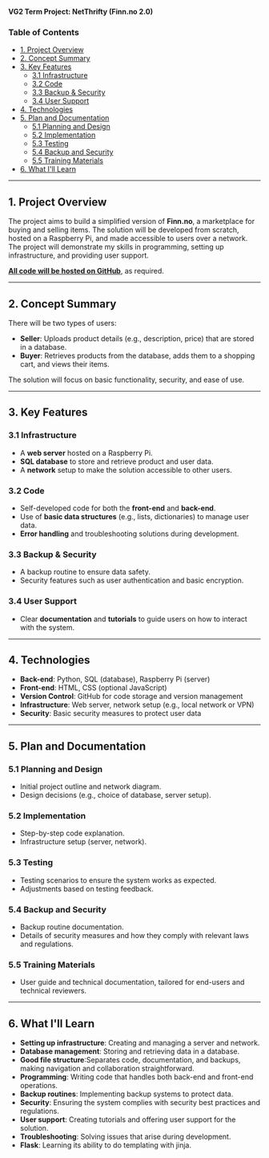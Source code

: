 **VG2 Term Project: NetThrifty (Finn.no 2.0)**

### Table of Contents
- [1. Project Overview](#1-project-overview)
- [2. Concept Summary](#2-concept-summary)
- [3. Key Features](#3-key-features)
  - [3.1 Infrastructure](#31-infrastructure)
  - [3.2 Code](#32-code)
  - [3.3 Backup \& Security](#33-backup--security)
  - [3.4 User Support](#34-user-support)
- [4. Technologies](#4-technologies)
- [5. Plan and Documentation](#5-plan-and-documentation)
  - [5.1 Planning and Design](#51-planning-and-design)
  - [5.2 Implementation](#52-implementation)
  - [5.3 Testing](#53-testing)
  - [5.4 Backup and Security](#54-backup-and-security)
  - [5.5 Training Materials](#55-training-materials)
- [6. What I'll Learn](#6-what-ill-learn)

---

## 1. Project Overview
The project aims to build a simplified version of **Finn.no**, a marketplace for buying and selling items. The solution will be developed from scratch, hosted on a Raspberry Pi, and made accessible to users over a network. The project will demonstrate my skills in programming, setting up infrastructure, and providing user support. 

[**All code will be hosted on GitHub**](https://github.com/HenrikHaalandDev/VG2-Term-Project-NetThrifty), as required.

---

## 2. Concept Summary

There will be two types of users:

- **Seller**: Uploads product details (e.g., description, price) that are stored in a database.
- **Buyer**: Retrieves products from the database, adds them to a shopping cart, and views their items.

The solution will focus on basic functionality, security, and ease of use.

---

## 3. Key Features

### 3.1 Infrastructure
- A **web server** hosted on a Raspberry Pi.
- **SQL database** to store and retrieve product and user data.
- A **network** setup to make the solution accessible to other users.

### 3.2 Code
- Self-developed code for both the **front-end** and **back-end**.
- Use of **basic data structures** (e.g., lists, dictionaries) to manage user data.
- **Error handling** and troubleshooting solutions during development.

### 3.3 Backup & Security
- A backup routine to ensure data safety.
- Security features such as user authentication and basic encryption.

### 3.4 User Support
- Clear **documentation** and **tutorials** to guide users on how to interact with the system.

---

## 4. Technologies

- **Back-end**: Python, SQL (database), Raspberry Pi (server)
- **Front-end**: HTML, CSS (optional JavaScript)
- **Version Control**: GitHub for code storage and version management
- **Infrastructure**: Web server, network setup (e.g., local network or VPN)
- **Security**: Basic security measures to protect user data

---

## 5. Plan and Documentation

### 5.1 Planning and Design
- Initial project outline and network diagram.
- Design decisions (e.g., choice of database, server setup).

### 5.2 Implementation
- Step-by-step code explanation.
- Infrastructure setup (server, network).

### 5.3 Testing
- Testing scenarios to ensure the system works as expected.
- Adjustments based on testing feedback.

### 5.4 Backup and Security
- Backup routine documentation.
- Details of security measures and how they comply with relevant laws and regulations.

### 5.5 Training Materials
- User guide and technical documentation, tailored for end-users and technical reviewers.

---

## 6. What I'll Learn

- **Setting up infrastructure**: Creating and managing a server and network.
- **Database management**: Storing and retrieving data in a database.
- **Good file structure**:Separates code, documentation, and backups, making navigation and collaboration straightforward.
- **Programming**: Writing code that handles both back-end and front-end operations.
- **Backup routines**: Implementing backup systems to protect data.
- **Security**: Ensuring the system complies with security best practices and regulations.
- **User support**: Creating tutorials and offering user support for the solution.
- **Troubleshooting**: Solving issues that arise during development.
- **Flask**: Learning its ability to do templating with jinja.